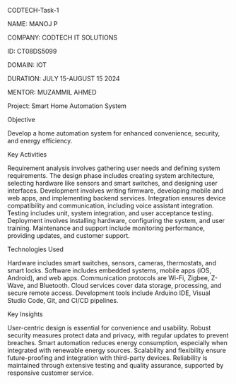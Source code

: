 CODTECH-Task-1

NAME: MANOJ P

COMPANY: CODTECH IT SOLUTIONS

ID: CT08DS5099

DOMAIN: IOT

DURATION: JULY 15-AUGUST 15 2024

MENTOR: MUZAMMIL AHMED

Project: Smart Home Automation System

Objective

Develop a home automation system for enhanced convenience, security, and energy efficiency.

Key Activities

Requirement analysis involves gathering user needs and defining system requirements. The design phase includes creating system architecture, selecting hardware like sensors and smart switches, and designing user interfaces. Development involves writing firmware, developing mobile and web apps, and implementing backend services. Integration ensures device compatibility and communication, including voice assistant integration. Testing includes unit, system integration, and user acceptance testing. Deployment involves installing hardware, configuring the system, and user training. Maintenance and support include monitoring performance, providing updates, and customer support.

Technologies Used

Hardware includes smart switches, sensors, cameras, thermostats, and smart locks. Software includes embedded systems, mobile apps (iOS, Android), and web apps. Communication protocols are Wi-Fi, Zigbee, Z-Wave, and Bluetooth. Cloud services cover data storage, processing, and secure remote access. Development tools include Arduino IDE, Visual Studio Code, Git, and CI/CD pipelines.

Key Insights

User-centric design is essential for convenience and usability. Robust security measures protect data and privacy, with regular updates to prevent breaches. Smart automation reduces energy consumption, especially when integrated with renewable energy sources. Scalability and flexibility ensure future-proofing and integration with third-party devices. Reliability is maintained through extensive testing and quality assurance, supported by responsive customer service.
